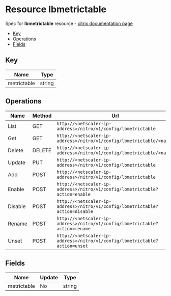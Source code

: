# Resource lbmetrictable

Spec for **lbmetrictable** resource - [citrix documentation page](https://developer-docs.citrix.com/projects/netscaler-nitro-api/en/11.0/configuration/load-balancing/lbmetrictable/lbmetrictable/)

- [Key](#key)
- [Operations](#operations)
- [Fields](#fields)

## Key

| Name | Type |
|----|----|
| metrictable | string |

## Operations

| Name | Method | Url |
|----|----|----|
| List | GET | `http://<netscaler-ip-address>/nitro/v1/config/lbmetrictable` |
| Get | GET | `http://<netscaler-ip-address>/nitro/v1/config/lbmetrictable/<name>` |
| Delete | DELETE | `http://<netscaler-ip-address>/nitro/v1/config/lbmetrictable/<name>` |
| Update | PUT | `http://<netscaler-ip-address>/nitro/v1/config/lbmetrictable` |
| Add | POST | `http://<netscaler-ip-address>/nitro/v1/config/lbmetrictable` |
| Enable | POST | `http://<netscaler-ip-address>/nitro/v1/config/lbmetrictable?action=enable` |
| Disable | POST | `http://<netscaler-ip-address>/nitro/v1/config/lbmetrictable?action=disable` |
| Rename | POST | `http://<netscaler-ip-address>/nitro/v1/config/lbmetrictable?action=rename` |
| Unset | POST | `http://<netscaler-ip-address>/nitro/v1/config/lbmetrictable?action=unset` |

## Fields

| Name | Update | Type |
|----|----|----|
| metrictable | No | string |

